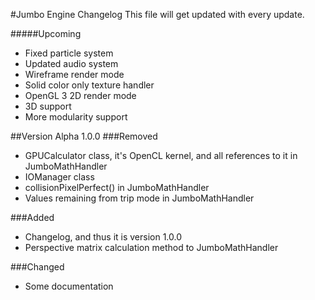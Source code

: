 #Jumbo Engine Changelog
This file will get updated with every update.

#####Upcoming
* Fixed particle system
* Updated audio system
* Wireframe render mode
* Solid color only texture handler
* OpenGL 3 2D render mode
* 3D support
* More modularity support

##Version Alpha 1.0.0
###Removed
* GPUCalculator class, it's OpenCL kernel, and all references to it in JumboMathHandler
* IOManager class
* collisionPixelPerfect() in JumboMathHandler
* Values remaining from trip mode in JumboMathHandler

###Added
* Changelog, and thus it is version 1.0.0
* Perspective matrix calculation method to JumboMathHandler

###Changed
* Some documentation